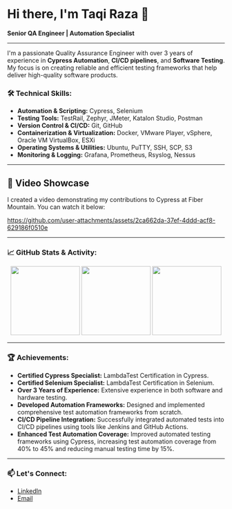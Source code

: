 # Hi there, I'm Taqi Raza 👋

**Senior QA Engineer | Automation Specialist**

---

I'm a passionate Quality Assurance Engineer with over 3 years of experience in **Cypress Automation**, **CI/CD pipelines**, and **Software Testing**. My focus is on creating reliable and efficient testing frameworks that help deliver high-quality software products.

### 🛠️ **Technical Skills:**

- **Automation & Scripting:** Cypress, Selenium
- **Testing Tools:** TestRail, Zephyr, JMeter, Katalon Studio, Postman
- **Version Control & CI/CD:** Git, GitHub
- **Containerization & Virtualization:** Docker, VMware Player, vSphere, Oracle VM VirtualBox, ESXi
- **Operating Systems & Utilities:** Ubuntu, PuTTY, SSH, SCP, S3
- **Monitoring & Logging:** Grafana, Prometheus, Rsyslog, Nessus

---


## 🎥 Video Showcase

I created a video demonstrating my contributions to Cypress at Fiber Mountain. You can watch it below:

https://github.com/user-attachments/assets/2ca662da-37ef-4ddd-acf8-629186f0510e

---

### 📈 **GitHub Stats & Activity:**

<div align="center">
<img height="160px" src="https://github-readme-stats.vercel.app/api?username=taqirazaj&show_icons=true&theme=radical"/>
<img height="160px" src="https://github-readme-streak-stats.herokuapp.com/?user=taqirazaj&theme=radical"/>
<img height="160px" src="https://github-readme-stats.vercel.app/api/top-langs/?username=taqirazaj&layout=compact&theme=radical"/>
</div>



---

### 🏆 **Achievements:**

- **Certified Cypress Specialist:** LambdaTest Certification in Cypress.
- **Certified Selenium Specialist:** LambdaTest Certification in Selenium.
- **Over 3 Years of Experience:** Extensive experience in both software and hardware testing.
- **Developed Automation Frameworks:** Designed and implemented comprehensive test automation frameworks from scratch.
- **CI/CD Pipeline Integration:** Successfully integrated automated tests into CI/CD pipelines using tools like Jenkins and GitHub Actions.
- **Enhanced Test Automation Coverage:** Improved automated testing frameworks using Cypress, increasing test automation coverage from 40% to 45% and reducing manual testing time by 15%.

---

### 📫 **Let's Connect:**

- [LinkedIn](https://www.linkedin.com/in/taqijaffrey/)
- [Email](mailto:muhammadtaaqiraza@gmail.com)
